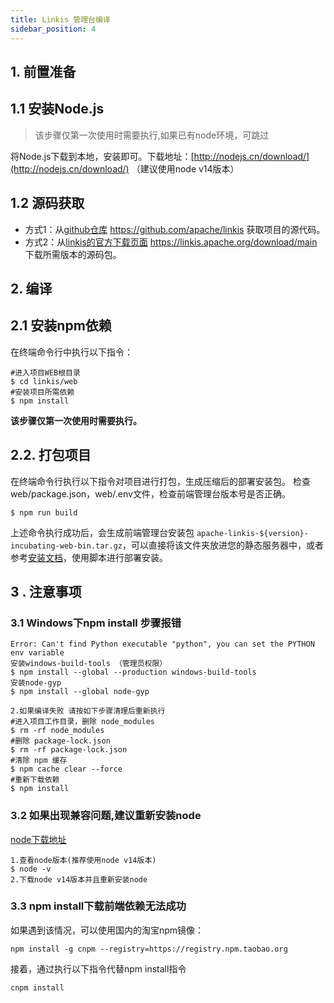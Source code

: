 ```yaml
---
title: Linkis 管理台编译
sidebar_position: 4
---
```


## 1. 前置准备 

## 1.1 安装Node.js

>该步骤仅第一次使用时需要执行,如果已有node环境，可跳过 

将Node.js下载到本地，安装即可。下载地址：[http://nodejs.cn/download/](http://nodejs.cn/download/) （建议使用node v14版本）

## 1.2 源码获取

- 方式1：从[github仓库](https://github.com/apache/linkis) https://github.com/apache/linkis 获取项目的源代码。
- 方式2：从[linkis的官方下载页面](https://linkis.apache.org/download/main) https://linkis.apache.org/download/main 下载所需版本的源码包。


## 2. 编译

## 2.1 安装npm依赖 

在终端命令行中执行以下指令：
```
#进入项目WEB根目录
$ cd linkis/web
#安装项目所需依赖
$ npm install
```
**该步骤仅第一次使用时需要执行。**


## 2.2. 打包项目

在终端命令行执行以下指令对项目进行打包，生成压缩后的部署安装包。
检查web/package.json，web/.env文件，检查前端管理台版本号是否正确。
```
$ npm run build
```
上述命令执行成功后，会生成前端管理台安装包 `apache-linkis-${version}-incubating-web-bin.tar.gz`，可以直接将该文件夹放进您的静态服务器中，或者参考[安装文档](../deployment/web-install.md)，使用脚本进行部署安装。

## 3 . 注意事项
### 3.1 Windows下npm install 步骤报错
```shell
Error: Can't find Python executable "python", you can set the PYTHON env variable
安装windows-build-tools （管理员权限）
$ npm install --global --production windows-build-tools
安装node-gyp
$ npm install --global node-gyp

2.如果编译失败 请按如下步骤清理后重新执行
#进入项目工作目录，删除 node_modules
$ rm -rf node_modules
#删除 package-lock.json
$ rm -rf package-lock.json
#清除 npm 缓存
$ npm cache clear --force
#重新下载依赖
$ npm install

```

### 3.2  如果出现兼容问题,建议重新安装node
[node下载地址](https://nodejs.org/zh-cn/download/)
```shell
1.查看node版本(推荐使用node v14版本)
$ node -v
2.下载node v14版本并且重新安装node 
```

### 3.3  npm install下载前端依赖无法成功    
如果遇到该情况，可以使用国内的淘宝npm镜像：    
```
npm install -g cnpm --registry=https://registry.npm.taobao.org
```
接着，通过执行以下指令代替npm install指令
```
cnpm install
```

